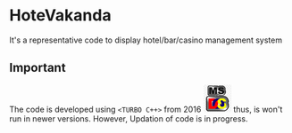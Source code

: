 # HoteVakanda
It's a representative code to display hotel/bar/casino management system 

## Important
The code is developed using `<TURBO C++>` from 2016 <img src="screenshots/logo.png" width="50" height="50" alt="logo"> thus, is won't run in newer versions.
However, Updation of code is in progress.
